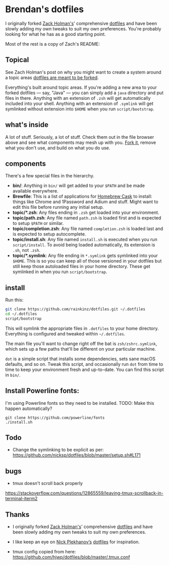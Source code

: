 # Brendan's dotfiles

I originally forked [Zack Holman's](https://github.com/holman/)' comprehensive
[dotfiles](https://github.com/holman/dotfiles) and have been slowly adding
my own tweaks to suit my own preferences. You're probably looking for what he
has as a good starting point.

Most of the rest is a copy of Zach's README:

## Topical

See Zach Holman's post on why you might want to create a system around a
topic areas [dotfiles are meant to be forked](http://zachholman.com/2010/08/dotfiles-are-meant-to-be-forked/).

Everything's built around topic areas. If you're adding a new area to your
forked dotfiles — say, "Java" — you can simply add a `java` directory and put
files in there. Anything with an extension of `.zsh` will get automatically
included into your shell. Anything with an extension of `.symlink` will get
symlinked without extension into `$HOME` when you run `script/bootstrap`.

## what's inside

A lot of stuff. Seriously, a lot of stuff. Check them out in the file browser
above and see what components may mesh up with you.
[Fork it](https://github.com/holman/dotfiles/fork), remove what you don't
use, and build on what you do use.

## components

There's a few special files in the hierarchy.

- **bin/**: Anything in `bin/` will get added to your `$PATH` and be made
  available everywhere.
- **Brewfile**: This is a list of applications for [Homebrew Cask](https://caskroom.github.io) to install: things like Chrome and 1Password and Adium and stuff. Might want to edit this file before running any initial setup.
- **topic/\*.zsh**: Any files ending in `.zsh` get loaded into your
  environment.
- **topic/path.zsh**: Any file named `path.zsh` is loaded first and is
  expected to setup `$PATH` or similar.
- **topic/completion.zsh**: Any file named `completion.zsh` is loaded
  last and is expected to setup autocomplete.
- **topic/install.sh**: Any file named `install.sh` is executed when you run `script/install`. To avoid being loaded automatically, its extension is `.sh`, not `.zsh`.
- **topic/\*.symlink**: Any file ending in `*.symlink` gets symlinked into
  your `$HOME`. This is so you can keep all of those versioned in your dotfiles
  but still keep those autoloaded files in your home directory. These get
  symlinked in when you run `script/bootstrap`.

## install

Run this:

```sh
git clone https://github.com/rainkinz/dotfiles.git ~/.dotfiles
cd ~/.dotfiles
script/bootstrap
```

This will symlink the appropriate files in `.dotfiles` to your home directory.
Everything is configured and tweaked within `~/.dotfiles`.

The main file you'll want to change right off the bat is `zsh/zshrc.symlink`,
which sets up a few paths that'll be different on your particular machine.

`dot` is a simple script that installs some dependencies, sets sane macOS
defaults, and so on. Tweak this script, and occasionally run `dot` from
time to time to keep your environment fresh and up-to-date. You can find
this script in `bin/`.


## Install Powerline fonts:

I'm using Powerline fonts so they need to be installed. TODO: Make this happen
automatically?

```
git clone https://github.com/powerline/fonts
./install.sh
```


## Todo

* Change the symlinking to be explicit as per:
  https://github.com/nicksp/dotfiles/blob/master/setup.sh#L171

## bugs

* tmux doesn't scroll back properly

https://stackoverflow.com/questions/12865559/leaving-tmux-scrollback-in-terminal-iterm2


## Thanks

* I originally forked [Zack Holman's](https://github.com/holman/)' comprehensive
  [dotfiles](https://github.com/holman/dotfiles) and have been slowly adding
  my own tweaks to suit my own preferences.

* I like keep an eye on [Nick Plekhanov’s](https://github.com/nicksp/)
  [dotfiles](https://github.com/nicksp/dotfiles) for inspiration.

* tmux config copied from here: https://github.com/hjwp/dotfiles/blob/master/.tmux.conf
